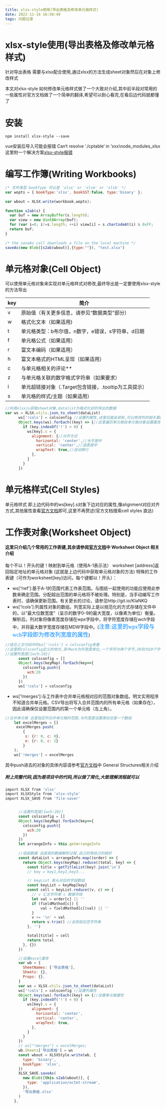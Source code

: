 ```yaml
---
title: xlsx-style使用(导出表格及修改单元格样式)
date: 2022-11-16 16:50:49
tags: 问题记录
---
```

# xlsx-style使用(导出表格及修改单元格样式)
针对导出表格
需要与xlsx配合使用,通过xlsx的方法生成sheet对象然后在对象上修改样式


本文对xlsx-style 如何修改单元格样式做了一个大致对介绍,其中前半段对常用的一些属性对官方文档做了一个简单的翻译,希望可以耐心看完,在看后边代码就都懂了
# 安装
```
npm install xlsx-style --save
```
vue安装后导入可能会报错 Can‘t resolve ‘./cptable‘ in ‘xxx\node_modules_xlsx
这里附一个解决方案[xlsx-style报错](https://blog.csdn.net/qq_36512842/article/details/116012393)

# 编写工作簿(Writing Workbooks)
```javascript
/* 文件类型 bookType 可以是 'xlsx' or 'xlsm' or 'xlsb' */
var wopts = { bookType:'xlsx', bookSST:false, type:'binary' };
 
var wbout = XLSX.write(workbook,wopts);
 
function s2ab(s) {
  var buf = new ArrayBuffer(s.length);
  var view = new Uint8Array(buf);
  for (var i=0; i!=s.length; ++i) view[i] = s.charCodeAt(i) & 0xFF;
  return buf;
}
 
/* the saveAs call downloads a file on the local machine */
saveAs(new Blob([s2ab(wbout)],{type:""}), "test.xlsx")
```

# 单元格对象(Cell Object)
可以使用单元格对象来实现对单元格样式对修改,最终导出是一定要使用xlsx-style的方法导出


| key | 简介|
|---|---|
|v|原始值（有关更多信息，请参见“数据类型”部分）|
|w|格式化文本（如果适用)|
|t|单元格类型：b布尔值，n数字，e错误，s字符串，d日期
|f|单元格公式（如果适用）|
|r|富文本编码（如果适用）|
|h|富文本格式的HTML呈现（如果适用）|
|c|与单元格相关的评论**|
|z|与单元格关联的数字格式字符串（如果要求）|
|l|单元超链接对象（.Target包含链接，.tooltip为工具提示）|
|s|单元格的样式/主题（如果适用）

```javascript
//利用xlsxjs获取sheet对象,datalist为格式化好的导出的数据
var ws = XLSX.utils.json_to_sheet(dataList)
      ws['!cols'] = colsconfig //设置列属性,这里后面会讲到,可以修改列的相关属性,例如宽度
      Object.keys(ws).forEach((key) => {//这里遍历单元格给单元格对象设置属性,s为控制样式的属性
        if (key.indexOf('!') < 0) {
          ws[key].s = {
            alignment: {//对齐方式
              horizontal: 'center',//水平居中
              vertical: 'center',//竖直居中
              wrapText: true,//自动换行
            },
          }
        }
      })
```

# 单元格样式(Cell Styles)
单元格样式 即上边代码中的ws[key].s对象下边对应的属性,像alignment对应对齐方式,其他属性查看[官方文档](https://www.npmjs.com/package/xlsx-style)即可,这里不再赘述(官方文档搜索cell styles 直达)

# 工作表对象(Worksheet Object)
#### 这里只介绍几个常用的工作表键,其余请参阅[官方文档](https://www.npmjs.com/package/xlsx-style)中 Worksheet Object 相关介绍

每个不以！开头的键！映射到单元格（使用A-1表示法）
worksheet [address]返回指定地址的单元格对象 (这就是上边代码中获取单元格对象的方法)
特殊的工作表键（可作为worksheet[key]访问，每个键都以！开头）：

- ws['!ref']:基于A-1的范围代表工作表范围。与图纸一起使用的功能应使用此参数来确定范围。分配超出范围的单元格将不被处理。特别是，当手动编写工作表时，请确保更新范围。有关更长的讨论，请参见http://git.io/KIaNKQ
- ws['!cols']:列属性对象的数组。列宽实际上是以规范化的方式存储在文件中的，以“最大位数宽度”（呈示的数字0-9的最大宽度，以像素为单位）衡量。解析后，列对象将像素宽度存储在wpx字段中，将字符宽度存储在wch字段中，并将最大数字宽度存储在MDW字段中。(<font color = #0089FF size=4 face="STCAIYUN">注意:这里的wpx字段与wch字段即为修改列宽度的属性</font>)
```javascript
//结合上文代码中的ws['!cols'] = colsconfig来看
//这里即colsconfig定义的地方,其中wch为列宽度单位,一个字符为两个字节,20则为10个字符宽度
//设置列宽度[{wch:20}]
      const colsconfig = []
      Object.keys(keyMap).forEach(key=>{
        colsconfig.push({
          wch:20
        })
      })
      ws['!cols'] = colsconfig
```
- ws['!merges']:与工作表中合并单元格相对应的范围对象数组。明文实用程序不知道合并单元格。CSV导出将写入合并范围内的所有单元格（如果存在），因此请确保仅设置范围内的第一个单元格（左上角）。
```javascript
//合并单元格 这里指定列合并单元格的范围,与列宽度设置类似也是一个数组
 	let excelMerges = []
	 excelMerges.push(
		{
 	     s: {r: 0, c: 0},
  		 e: {r: 0, c: 2}
  		}
	);
	ws['!merges'] = excelMerges
```
其中push进去的对象的具体内容请参考[官方文档](https://www.npmjs.com/package/xlsx-style)中 General Structures相关介绍

##### 附上完整代码,因为是项目中的代码,所以做了简化,大致理解流程就可以

```bash
import XLSX from 'xlsx'
import XLSXStyle from 'xlsx-style'
import XLSX_SAVE from 'file-saver'
```

```javascript

      //设置列宽度[{wch:20}]
      const colsconfig = []
      Object.keys(keyMap).forEach(key=>{
        colsconfig.push({
          wch:20
        })
      })
      let arrangeInfo = this.getArrangeInfo
      
      //组装数据 这是我的数据解析过程,自己的用自己的就好
      const dataList = arrangeInfo.map((order) => {
        return Object.keys(keyMap).reduce((total, key) => {
          const title = getTitleList(key).join('\n')
          // key = key1,key2,key3...

          // keyList 表头对应的字段数组
          const keyList = keyMap[key]
          const cell = keyList.reduce((v, c) => {
            // v 汇总字符串 c 数据字段
            let val = order[c] || ''
            if (fieldMathod[c]) {
                val = fieldMathod[c](val) || ''
            }
            v += '\n' + val
            return v.trim() //去除前后空字符串
          }, '')

          total[title] = cell
          return total
        }, {})
      })

      //设置excel属性
      var wb = {
        SheetNames: ['导出表格'],
        Sheets: {},
        Props: {},
      }
      var ws = XLSX.utils.json_to_sheet(dataList)
      ws['!cols'] = colsconfig //设置列属性
      Object.keys(ws).forEach((key) => {//设置单元格属性
        if (key.indexOf('!') < 0) {
          ws[key].s = {
            alignment: {
              horizontal: 'center',
              vertical: 'center',
              wrapText: true,
            },
          }
        }
      })
      // ws["!merges"] = excelMerges;
      wb.Sheets['导出表格'] = ws
      const wbout = XLSXStyle.write(wb, {
        type: 'binary',
        bookType: 'xlsx',
      })
      XLSX_SAVE.saveAs(
        new Blob([this.s2ab(wbout)], {
          type: 'application/octet-stream',
        }),
        '导出表格.xlsx'
      )
    },
```